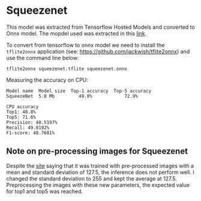 # Squeezenet

This model was extracted from Tensorflow Hosted Models and converted to Onnx
model. The mopdel used was  extracted in this
[link](https://www.tensorflow.org/lite/guide/hosted_models#floating_point_models).

To convert from tensorflow to onnx model we need to install the `tflite2onnx`
application (see: https://github.com/jackwish/tflite2onnx) and use the command
line below:

```
tflite2onnx squeezenet.tflite squeezenet.onnx
```

Measuring the accuracy on CPU:

```
Model name	Model size	Top-1 accuracy	Top-5 accuracy
SqueezeNet	5.0 Mb	       49.0%	        72.9%

CPU accuracy
Top1: 48.8%
Top5: 71.6%
Precision: 48.5197%
Recall: 49.0192%
F1-score: 48.7681%
```
## Note on pre-processing images for Squeezenet

Despite the
[site](https://tfhub.dev/tensorflow/lite-model/squeezenet/1/default/1) saying
that it was trained with pre-processed images with a mean and standard
deviation of 127.5, the inference does not perform well. I changed the standard
deviation to 255 and kept the average at 127.5. Preprocessing the images with
these new parameters, the expected value for top1 and top5 was reached.
